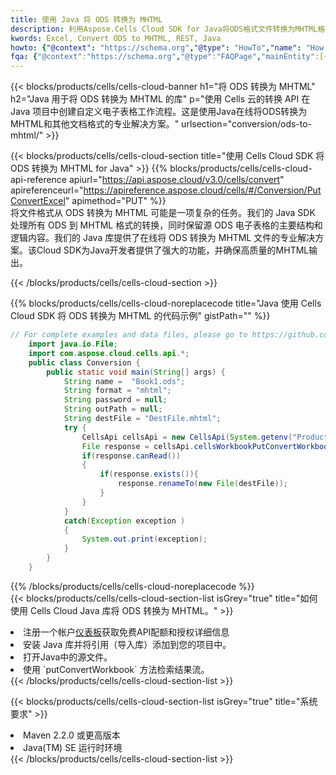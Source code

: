 ```yaml
---
title: 使用 Java 将 ODS 转换为 MHTML
description: 利用Aspose.Cells Cloud SDK for Java将ODS格式文件转换为MHTML格式文件。
kwords: Excel, Convert ODS to MHTML, REST, Java
howto: {"@context": "https://schema.org","@type": "HowTo","name": "How to convert ODS to MHTML using the Cells Cloud Java library.","description": "How to convert ODS to MHTML using the Cells Cloud Java library.","image": {"@type": "ImageObject"},"url": "/java/conversion/ods-to-mhtml/","step": [{ "@type": "HowToStep","name": "How to convert ODS to MHTML using the Cells Cloud Java library. step 1", "image": {"@type": "ImageObject",},"url": "/java/conversion/ods-to-mhtml/","text": "Register an account at <a href='https://dashboard.aspose.cloud/'>Dashboard</a> to get free API quota & authorization details",},{ "@type": "HowToStep","name": "How to convert ODS to MHTML using the Cells Cloud Java library. step 1", "image": {"@type": "ImageObject",},"url": "/java/conversion/ods-to-mhtml/","text": "Install Java library and add the reference (import the library) to your project.",},{ "@type": "HowToStep","name": "How to convert ODS to MHTML using the Cells Cloud Java library. step 1", "image": {"@type": "ImageObject",},"url": "/java/conversion/ods-to-mhtml/","text": "Open the source file in Java.",},{ "@type": "HowToStep","name": "How to convert ODS to MHTML using the Cells Cloud Java library. step 1", "image": {"@type": "ImageObject",},"url": "/java/conversion/ods-to-mhtml/","text": "Use the `putConvertWorkbook` method to retrieve the resulting stream.",}, ],"supply": {"@type": "HowToSupply","name": "document"},"tool": [{"@type": "HowToTool","name": "IntelliJ IDEA, Visual Studio Code, Eclipse"},{"@type": "HowToTool","name": "Aspose Cells"}],"totalTime": "PT6M"}
fqa: {"@context":"https://schema.org","@type":"FAQPage","mainEntity":[{"@type":"Question","name":"Why convert file formats in C# using REST API?","acceptedAnswer":{"@type":"Answer","text":"Documents are encoded in many ways, and some files may be incompatible with the software you use. To open and read such files, just convert them to appropriate file formats.<br/><ol><li>Install .NET SDK and add the reference (import the library) to your project.</li><li>Open the source file in C# using REST API.</li><li>Call the PutConvertWorkbookRequest() method, passing an output filename with required extension.</li><li>Get the result of conversion as a separate file.</li></ol>"}},{"@type":"Question","name":"What file formats can I convert with your C# library?","acceptedAnswer":{"@type":"Answer","text":"We support a variety of file formats for conversion using .NET library, including XLSX, Excel, xls , PDF, CSV, HTML, Markdown, XML, PNG, JPG, TIFF, Json, TXT and many more."}},{"@type":"Question","name":"What is the maximum allowed file size for conversion using this .NET library?","acceptedAnswer":{"@type":"Answer","text":"There are no file size limits for format conversions using .NET library."}}]}
---
```

{{< blocks/products/cells/cells-cloud-banner h1="将 ODS 转换为 MHTML" h2="Java 用于将 ODS 转换为 MHTML 的库" p="使用 Cells 云的转换 API 在 Java 项目中创建自定义电子表格工作流程。这是使用Java在线将ODS转换为MHTML和其他文档格式的专业解决方案。" urlsection="conversion/ods-to-mhtml/" >}}

{{< blocks/products/cells/cells-cloud-section title="使用 Cells Cloud SDK 将 ODS 转换为 MHTML for Java" >}}
{{% blocks/products/cells/cells-cloud-api-reference apiurl="https://api.aspose.cloud/v3.0/cells/convert" apireferenceurl="https://apireference.aspose.cloud/cells/#/Conversion/PutConvertExcel" apimethod="PUT" %}}
<br/>
将文件格式从 ODS 转换为 MHTML 可能是一项复杂的任务。我们的 Java SDK 处理所有 ODS 到 MHTML 格式的转换，同时保留源 ODS 电子表格的主要结构和逻辑内容。我们的 Java 库提供了在线将 ODS 转换为 MHTML 文件的专业解决方案。该Cloud SDK为Java开发者提供了强大的功能，并确保高质量的MHTML输出。

{{< /blocks/products/cells/cells-cloud-section >}}

{{% blocks/products/cells/cells-cloud-noreplacecode title="Java 使用 Cells Cloud SDK 将 ODS 转换为 MHTML 的代码示例" gistPath="" %}}
 
```java
// For complete examples and data files, please go to https://github.com/aspose-cells-cloud/aspose-cells-cloud-java/
    import java.io.File;
    import com.aspose.cloud.cells.api.*;
    public class Conversion {
        public static void main(String[] args) {
            String name =  "Book1.ods";
            String format = "mhtml";
            String password = null;
            String outPath = null;
            String destFile = "DestFile.mhtml";
            try {
                CellsApi cellsApi = new CellsApi(System.getenv("ProductClientId"), System.getenv("ProductClientSecret"));
                File response = cellsApi.cellsWorkbookPutConvertWorkbook(new File(name), format, password, outPath, null,null);            
                if(response.canRead())
                {
                    if(response.exists()){
                        response.renameTo(new File(destFile));
                    }                
                }
            }
            catch(Exception exception )
            {
                System.out.print(exception);
            }
        }
    }
```
 
{{% /blocks/products/cells/cells-cloud-noreplacecode %}}
<br/>
{{< blocks/products/cells/cells-cloud-section-list isGrey="true" title="如何使用 Cells Cloud Java 库将 ODS 转换为 MHTML。" >}}
<li>注册一个帐户<a href="https://dashboard.aspose.cloud/">仪表板</a>获取免费API配额和授权详细信息</li>
<li>安装 Java 库并将引用（导入库）添加到您的项目中。</li>
<li>打开Java中的源文件。</li>
<li>使用 `putConvertWorkbook` 方法检索结果流。</li>
{{< /blocks/products/cells/cells-cloud-section-list >}}

{{< blocks/products/cells/cells-cloud-section-list isGrey="true" title="系统要求" >}}
<li>Maven 2.2.0 或更高版本</li>
<li>Java(TM) SE 运行时环境</li>
{{< /blocks/products/cells/cells-cloud-section-list >}}
